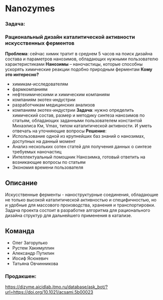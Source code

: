 # Nanozymes
### Задача:
### Рациональный дизайн каталитической активности искусственных ферментов
**Проблема**: сейчас химик тратит в среднем 5 часов на поиск дизайна состава и параметров нанозимов, обладающих нужными пользователю характеристиками
**Нанозимы** – наночастицы, которые способны ускорять химические реакции подобно природным ферментам
**Кому это интересно?**
- химикам-исследователям
- фармкомпаниям
- нефтехимическими и химическим компаниям
- компаниям экотех-индустрии
- разработчикам медицинских анализов
- компаниям экотех-индустрии
**Задача**: нужно определить химический состав, размер и методику синтеза нанозимов по статьям, обладающих заданными пользователем константой Михаэлиса Км, Vmax, типом каталитической активности. И уметь отвечать на уточняющие вопросы
**Решение**:
- Использование одной из крупнейших баз знаний о нанозимах, доступных на данный момент
- Анализ нескольких сотен статей для получения данных о синтезе требуемых наночастиц
- Интеллектуальный помощник Нанозимка, готовый ответить на возникающие вопросы по статьям
- Экономия времени пользователя




## Описание
Искусственные ферменты - наноструктурные соединения, обладающие не только высокой каталитической активностью и специфичностью, но и удобные для массового производства, хранения и транспортировки. Задача проекта состоит в разработке алгоритма для рационального дизайна структур для дальнейшего применения в катализе.

## Команда
- Олег Загорулько
- Рустем Хакимуллин
- Александр Путилин
- Иосиф Ясюкевич
- Татьяна Овчинникова


### Продакшен:
https://dizyme.aicidlab.itmo.ru/database/ask_bot/?url=https://doi.org/10.1021/acsami.5b00023 

 